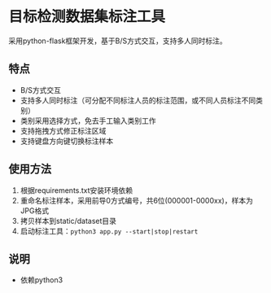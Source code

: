 # 目标检测数据集标注工具

采用python-flask框架开发，基于B/S方式交互，支持多人同时标注。

## 特点
* B/S方式交互
* 支持多人同时标注（可分配不同标注人员的标注范围，或不同人员标注不同类别）
* 类别采用选择方式，免去手工输入类别工作
* 支持拖拽方式修正标注区域
* 支持键盘方向键切换标注样本


## 使用方法
1. 根据requirements.txt安装环境依赖
2. 重命名标注样本，采用前导0方式编号，共6位(000001-0000xx)，样本为JPG格式
3. 拷贝样本到static/dataset目录
4. 启动标注工具：`python3 app.py --start|stop|restart`

## 说明
* 依赖python3

